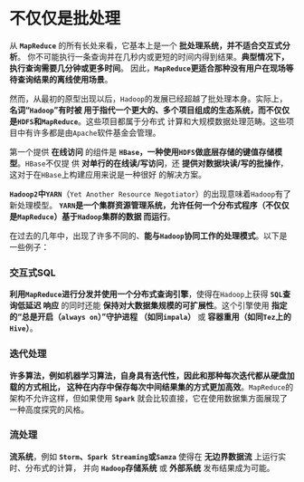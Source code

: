 不仅仅是批处理
===========================================================================
从 **`MapReduce`** 的所有长处来看，它基本上是一个 **批处理系统，并不适合交互式分析**。
你不可能执行一条查询并在几秒内或更短的时间内得到结果。**典型情况下，执行查询需要几分钟或更多时间**。
因此，**`MapReduce`更适合那种没有用户在现场等待查询结果的离线使用场景**。

然而，从最初的原型出现以后，`Hadoop`的发展已经超越了批处理本身。实际上，**名词“`Hadoop`”有时被
用于指代一个更大的、多个项目组成的生态系统，而不仅仅是`HDFS`和`MapReduce`**。这些项目都属于分布式
计算和大规模数据处理范畴。这些项目中有许多都是由`Apache`软件基金会管理。

第一个提供 **在线访问** 的组件是 **`HBase`，一种使用`HDFS`做底层存储的键值存储模型**。`HBase`不仅提
供 **对单行的在线读/写访问**，还 **提供对数据块读/写的批操作**，这对于在`HBase`上构建应用来说是一种很好
的解决方案。

**`Hadoop2`中`YARN`**（`Yet Another Resource Negotiator`）的出现意味着`Hadoop`有了新处理模型。
**`YARN`是一个集群资源管理系统，允许任何一个分布式程序（不仅仅是`MapReduce`）基于`Hadoop`集群的数据
而运行**。

在过去的几年中，出现了许多不同的、**能与`Hadoop`协同工作的处理模式**。以下是一些例子：

### 交互式SQL
**利用`MapReduce`进行分发并使用一个分布式查询引擎**，使得在`Hadoop`上获得 **`SQL`查询低延迟
响应** 的同时还能 **保持对大数据集规模的可扩展性**。这个引擎使用 **指定的“总是开启（`always on`）”守护进程
（如同`impala`）** 或 **容器重用（如同`Tez`上的`Hive`）**。

### 迭代处理
**许多算法，例如机器学习算法，自身具有迭代性，因此和那种每次迭代都从硬盘加载的方式相比，
这种在内存中保存每次中间结果集的方式更加高效**。`MapReduce`的架构不允许这样，但如果使用 **`Spark`** 
就会比较直接，它在使用数据集方面展现了一种高度探究的风格。

### 流处理
**流系统**，例如 **`Storm`、`Spark Streaming`或`Samza`** 使得在 **无边界数据流** 上运行实时、分布式的计算，
并向 **`Hadoop`存储系统** 或 **外部系统** 发布结果成为可能。













